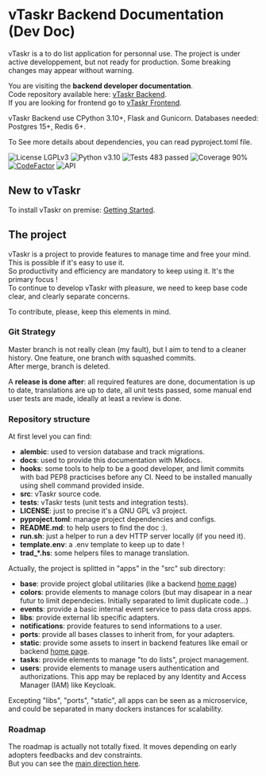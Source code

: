 # vTaskr Backend Documentation (Dev Doc)

vTaskr is a to do list application for personnal use.
The project is under active developpement, but not ready for production. Some breaking changes may appear without warning.

You are visiting the **backend developer documentation**.  
Code repository available here: [vTaskr Backend](https://github.com/Valbou/vtaskr-backend).  
If you are looking for frontend go to [vTaskr Frontend](https://github.com/Valbou/vtaskr-frontend).  

vTaskr Backend use CPython 3.10+, Flask and Gunicorn. Databases needed: Postgres 15+, Redis 6+.

To See more details about dependencies, you can read pyproject.toml file.

![License LGPLv3](https://img.shields.io/badge/license-LGPLv3-blue "License LGPLv3")
![Python v3.10](https://img.shields.io/badge/python-v3.10-blue "Python v3.10")
![Tests 483 passed](https://img.shields.io/badge/tests-483%20passed-green "Tests 483 passed")
![Coverage 90%](https://img.shields.io/badge/coverage-90%25-green "Coverage 90%")
[![CodeFactor](https://www.codefactor.io/repository/github/valbou/vtaskr-backend/badge)](https://www.codefactor.io/repository/github/valbou/vtaskr-backend)
![API](https://img.shields.io/website?url=https%3A%2F%2Fapi.vtaskr.com)

## New to vTaskr

To install vTaskr on premise: [Getting Started](./getting-started.md).

## The project

vTaskr is a project to provide features to manage time and free your mind. This is possible if it's easy to use it.  
So productivity and efficiency are mandatory to keep using it. It's the primary focus !  
To continue to develop vTaskr with pleasure, we need to keep base code clear, and clearly separate concerns.  

To contribute, please, keep this elements in mind.  

### Git Strategy

Master branch is not really clean (my fault), but I aim to tend to a cleaner history. One feature, one branch with squashed commits.  
After merge, branch is deleted.  

A **release is done after**: all required features are done, documentation is up to date, translations are up to date, all unit tests passed, some manual end user tests are made, ideally at least a review is done.  

### Repository structure

At first level you can find:  
 - **alembic**: used to version database and track migrations.  
 - **docs**: used to provide this documentation with Mkdocs.  
 - **hooks**: some tools to help to be a good developer, and limit commits with bad PEP8 practicises before any CI. Need to be installed manually using shell command provided inside.  
 - **src**: vTaskr source code.  
 - **tests**: vTaskr tests (unit tests and integration tests).  
 - **LICENSE**: just to precise it's a GNU GPL v3 project.  
 - **pyproject.toml**: manage project dependencies and configs.  
 - **README.md**: to help users to find the doc :).  
 - **run.sh**: just a helper to run a dev HTTP server locally (if you need it).  
 - **template.env**: a .env template to keep up to date !  
 - **trad_*.hs**: some helpers files to manage translation.  

Actually, the project is splitted in "apps" in the "src" sub directory:  
 - **base**: provide project global utilitaries (like a backend [home page](https://api.vtaskr.com))  
 - **colors**: provide elements to manage colors (but may disapear in a near futur to limit dependecies. Initially separated to limit duplicate code...)  
 - **events**: provide a basic internal event service to pass data cross apps.  
 - **libs**: provide external lib specific adapters.  
 - **notifications**: provide features to send informations to a user.  
 - **ports**: provide all bases classes to inherit from, for your adapters.  
 - **static**: provide some assets to insert in backend features like email or backend [home page](https://api.vtaskr.com).  
 - **tasks**: provide elements to manage "to do lists", project management.  
 - **users**: provide elements to manage users authentication and authorizations. This app may be replaced by any Identity and Access Manager (IAM) like Keycloak.  

Excepting "libs", "ports", "static", all apps can be seen as a microservice, and could be separated in many dockers instances for scalability.  

### Roadmap

The roadmap is actually not totally fixed. It moves depending on early adopters feedbacks and dev constraints.  
But you can see the [main direction here](./roadmap.md).  
